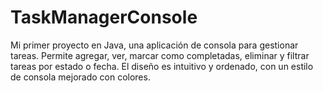 # TaskManagerConsole
Mi primer proyecto en Java, una aplicación de consola para gestionar tareas. Permite agregar, ver, marcar como completadas, eliminar y filtrar tareas por estado o fecha. El diseño es intuitivo y ordenado, con un estilo de consola mejorado con colores.

